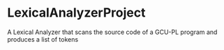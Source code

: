 # LexicalAnalyzerProject
A Lexical Analyzer that scans the source code of a GCU-PL program and produces a list of tokens
